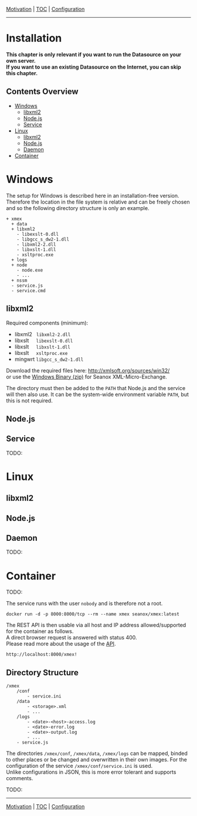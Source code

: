 [Motivation](motivation.md) | [TOC](README.md) | [Configuration](configuration.md)
- - -

# Installation

__This chapter is only relevant if you want to run the Datasource on your own
server.  
If you want to use an existing Datasource on the Internet, you can skip
this chapter.__


## Contents Overview

* [Windows](#windows)
  * [libxml2](#libxml2)
  * [Node.js](#nodejs)
  * [Service](#service)   
* [Linux](#linux)
  * [libxml2](#libxml2-1)
  * [Node.js](#nodejs-1)
  * [Daemon](#daemon)
* [Container](#container)


# Windows

The setup for Windows is described here in an installation-free version.
Therefore the location in the file system is relative and can be freely chosen
and so the following directory structure is only an example.

```
+ xmex
  + data 
  + libxml2
    - libexslt-0.dll
    - libgcc_s_dw2-1.dll
    - libxml2-2.dll
    - libxslt-1.dll
    - xsltproc.exe
  + logs  
  + node
    - node.exe
    - ...
  + nssm
  - service.js
  - service.cmd 
```

## libxml2

Required components (minimum):

- libxml2 &#160; `libxml2-2.dll`
- libxslt &#160;&#160;&#160; `libexslt-0.dll`
- libxslt &#160;&#160;&#160; `libxslt-1.dll`
- libxslt &#160;&#160;&#160; `xsltproc.exe`
- mingwrt `libgcc_s_dw2-1.dll`

Download the required files here: http://xmlsoft.org/sources/win32/  
or use the [Windows Binary (zip)](https://github.com/seanox/xml-micro-exchange-js/raw/main/development/libxml2_2.9.3_win_x64.zip) for Seanox XML-Micro-Exchange.

The directory must then be added to the `PATH` that Node.js and the service
will then also use. It can be the system-wide environment variable `PATH`, but
this is not required.

## Node.js

## Service

TODO:


# Linux
## libxml2
## Node.js
## Daemon

TODO:


# Container

TODO:

The service runs with the user `nobody` and is therefore not a root.
```
docker run -d -p 8000:8000/tcp --rm --name xmex seanox/xmex:latest
```

The REST API is then usable via all host and IP address allowed/supported for the container as follows.  
A direct browser request is answered with status 400.  
Please read more about the usage of the [API](api.md).
```
http://localhost:8000/xmex!
```

## Directory Structure

```
/xmex
    /conf
        - service.ini
    /data
        - <storage>.xml
        - ...
    /logs
        - <date>-<host>-access.log
        - <date>-error.log
        - <date>-output.log
        - ...
    - service.js
```
The directories `/xmex/conf`, `/xmex/data`, `/xmex/logs` can be mapped, binded
to other places or be changed and overwritten in their own images. For the
configuration of the service `/xmex/conf/service.ini` is used.  
Unlike configurations in JSON, this is more error tolerant and supports comments.

TODO:



- - -

[Motivation](motivation.md) | [TOC](README.md) | [Configuration](configuration.md)
